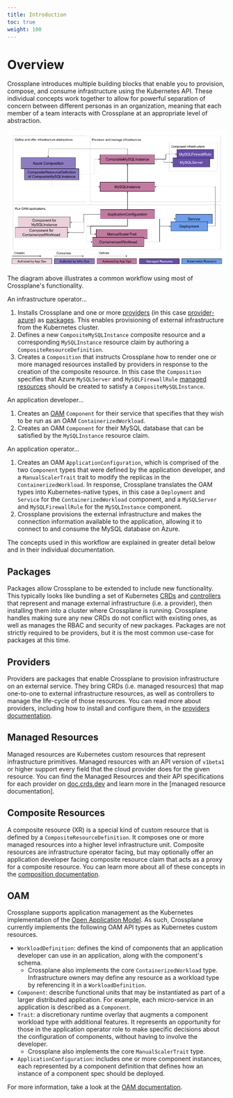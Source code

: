 ```yaml
---
title: Introduction
toc: true
weight: 100
---
```


# Overview

Crossplane introduces multiple building blocks that enable you to provision,
compose, and consume infrastructure using the Kubernetes API. These individual
concepts work together to allow for powerful separation of concern between
different personas in an organization, meaning that each member of a team
interacts with Crossplane at an appropriate level of abstraction.

![Crossplane Concepts]

The diagram above illustrates a common workflow using most of Crossplane's
functionality.

An infrastructure operator...

1. Installs Crossplane and one or more [providers] (in this case
   [provider-azure]) as [packages]. This enables provisioning of external
   infrastructure from the Kubernetes cluster.
2. Defines a new `CompositeMySQLInstance` composite resource and a corresponding
   `MySQLInstance` resource claim by authoring a `CompositeResourceDefinition`.
3. Creates a `Composition` that instructs Crossplane how to render one or more
   managed resources installed by providers in response to the creation of the
   composite resource. In this case the `Composition` specifies that Azure
   `MySQLServer` and `MySQLFirewallRule` [managed resources] should be created
   to satisfy a `CompositeMySQLInstance`.

An application developer...

1. Creates an [OAM] `Component` for their service that specifies that they wish
   to be run as an OAM `ContainerizedWorkload`.
2. Creates an OAM `Component` for their MySQL database that can be satisfied by
   the `MySQLInstance` resource claim.

An application operator...

1. Creates an OAM `ApplicationConfiguration`, which is comprised of the two
   `Component` types that were defined by the application developer, and a
   `ManualScalerTrait` trait to modify the replicas in the
   `ContainerizedWorkload`. In response, Crossplane translates the OAM types
   into Kubernetes-native types, in this case a `Deployment` and `Service` for
   the `ContainerizedWorkload` component, and a `MySQLServer` and
   `MySQLFirewallRule` for the `MySQLInstance` component.
2. Crossplane provisions the external infrastructure and makes the connection
   information available to the application, allowing it to connect to and
   consume the MySQL database on Azure.

The concepts used in this workflow are explained in greater detail below and in
their individual documentation.

## Packages

Packages allow Crossplane to be extended to include new functionality. This
typically looks like bundling a set of Kubernetes [CRDs] and [controllers] that
represent and manage external infrastructure (i.e. a provider), then installing
them into a cluster where Crossplane is running. Crossplane handles making sure
any new CRDs do not conflict with existing ones, as well as manages the RBAC and
security of new packages. Packages are not strictly required to be providers,
but it is the most common use-case for packages at this time.

## Providers

Providers are packages that enable Crossplane to provision infrastructure on an
external service. They bring CRDs (i.e. managed resources) that map one-to-one
to external infrastructure resources, as well as controllers to manage the
life-cycle of those resources. You can read more about providers, including how
to install and configure them, in the [providers documentation].

## Managed Resources

Managed resources are Kubernetes custom resources that represent infrastructure
primitives. Managed resources with an API version of `v1beta1` or higher support
every field that the cloud provider does for the given resource. You can find
the Managed Resources and their API specifications for each provider on
[doc.crds.dev] and learn more in the [managed resource documentation].

## Composite Resources

A composite resource (XR) is a special kind of custom resource that is defined
by a `CompositeResourceDefinition`. It composes one or more managed resources
into a higher level infrastructure unit. Composite resources are infrastructure
operator facing, but may optionally offer an application developer facing
composite resource claim that acts as a proxy for a composite resource. You can
learn more about all of these concepts in the [composition documentation].

## OAM

Crossplane supports application management as the Kubernetes implementation of
the [Open Application Model]. As such, Crossplane currently implements the
following OAM API types as Kubernetes custom resources.

* `WorkloadDefinition`: defines the kind of components that an application
  developer can use in an application, along with the component's schema.
  * Crossplane also implements the core `ContainerizedWorkload` type.
    Infrastructure owners may define any resource as a workload type by
    referencing it in a `WorkloadDefinition`.
* `Component`: describe functional units that may be instantiated as part of a
  larger distributed application. For example, each micro-service in an
  application is described as a `Component`.
* `Trait`: a discretionary runtime overlay that augments a component workload
  type with additional features. It represents an opportunity for those in the
  application operator role to make specific decisions about the configuration
  of components, without having to involve the developer.
  * Crossplane also implements the core `ManualScalerTrait` type.
* `ApplicationConfiguration`: includes one or more component instances, each
  represented by a component definition that defines how an instance of a
  component spec should be deployed.

For more information, take a look at the [OAM documentation].

<!-- Named Links -->

[Crossplane Concepts]: crossplane-concepts.png
[providers]: #providers
[provider-azure]: https://github.com/crossplane/provider-azure
[packages]: #packages
[managed resources]: #managed-resources
[OAM]: #oam
[CRDs]: https://kubernetes.io/docs/concepts/extend-kubernetes/api-extension/custom-resources/
[controllers]: https://kubernetes.io/docs/concepts/extend-kubernetes/api-extension/custom-resources/#custom-controllers
[providers documentation]: providers.md
[doc.crds.dev]: https://doc.crds.dev
[managed resources documentation]: managed-resources.md
[composition documentation]: composition.md
[Open Application Model]: https://oam.dev/
[OAM documentation]: oam.md
